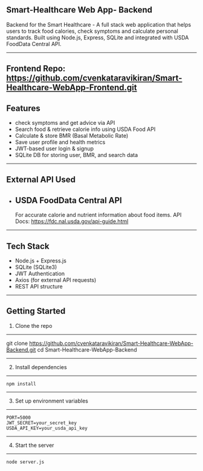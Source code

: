 Smart-Healthcare Web App- Backend 
-------------------------------------------------------------------------------------------------------------------------------------------
Backend for the Smart Healthcare - A full stack web application that helps users to track food calories, check symptoms and calculate personal standards. Built using Node.js, Express, SQLite and integrated with USDA FoodData Central API.

------------------------------------------------------------------------------------------------------------------------------------------

Frontend Repo: https://github.com/cvenkataravikiran/Smart-Healthcare-WebApp-Frontend.git
-------------------------------------------------------------------------------------------------------------------------------------------
Features 
-------------------------------------------------------------------------------------------------------------------------------------------
* check symptoms and get advice via API
* Search food & retrieve calorie info using USDA Food API
* Calculate & store BMR (Basal Metabolic Rate)
* Save user profile and health metrics
* JWT-based user login & signup
* SQLite DB for storing user, BMR, and search data

-------------------------------------------------------------------------------------------------------------------------------------------
External API Used
-------------------------------------------------------------------------------------------------------------------------------------------

* USDA FoodData Central API
  ----------------------------------------------------------------------------------------------------------------------------------------
   For accurate calorie and nutrient information about food items.
   API Docs: https://fdc.nal.usda.gov/api-guide.html

-------------------------------------------------------------------------------------------------------------------------------------------
Tech Stack
-------------------------------------------------------------------------------------------------------------------------------------------
* Node.js + Express.js
* SQLite (SQLite3)
* JWT Authentication
* Axios (for external API requests)
* REST API structure
-------------------------------------------------------------------------------------------------------------------------------------------
Getting Started
-------------------------------------------------------------------------------------------------------------------------------------------
1. Clone the repo
-------------------------------------------------------------------------------------------------------------------------------------------
   git clone https://github.com/cvenkataravikiran/Smart-Healthcare-WebApp-Backend.git
   cd Smart-Healthcare-WebApp-Backend
   
-------------------------------------------------------------------------------------------------------------------------------------------
2. Install dependencies
-------------------------------------------------------------------------------------------------------------------------------------------
    npm install
-------------------------------------------------------------------------------------------------------------------------------------------
3. Set up environment variables
-------------------------------------------------------------------------------------------------------------------------------------------
    PORT=5000
    JWT_SECRET=your_secret_key
    USDA_API_KEY=your_usda_api_key
-------------------------------------------------------------------------------------------------------------------------------------------
4. Start the server
-------------------------------------------------------------------------------------------------------------------------------------------
    node server.js
   
